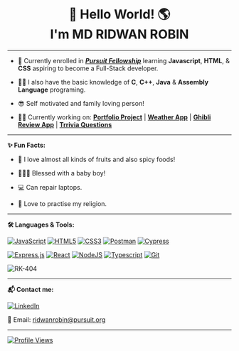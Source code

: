 <h1 align="center"> 👋 Hello World! 🌎 <br>
I'm MD RIDWAN ROBIN </h1>

---

- 🏫 Currently enrolled in [**_Pursuit Fellowship_**](https://www.pursuit.org/) learning **Javascript**, **HTML**, & **CSS** aspiring to become a Full-Stack developer.

- 👨‍💻 I also have the basic knowledge of **C**, **C++**, **Java** & **Assembly Language** programing.

- 😎 Self motivated and family loving person!

- 👨‍🔬 Currently working on: [**Portfolio Project**](https://rk-404.github.io/my-portfolio/) | [**Weather App**](https://rk-404.github.io/project-weather-app/) | [**Ghibli Review App**](https://rk-404.github.io/assessment-final-fewd/) | [**Trrivia Questions**](https://rk-404.github.io/lab-api-calls-with-fetch/)

---

**✨ Fun Facts:**
- 🥭 I love almost all kinds of fruits and also spicy foods!

- 👨‍👩‍👦 Blessed with a baby boy!

- 💻 Can repair laptops.

- 🕌 Love to practise my religion.

---

**🛠️ Languages & Tools:**

 [![JavaScript](https://img.shields.io/badge/javascript-%23323330.svg?style=for-the-badge&logo=javascript&logoColor=%23F7DF1E)](https://developer.mozilla.org/en-US/docs/Web/JavaScript) [![HTML5](https://img.shields.io/badge/html5-%23E34F26.svg?style=for-the-badge&logo=html5&logoColor=white)](https://developer.mozilla.org/en-US/docs/Web/HTML) [![CSS3](https://img.shields.io/badge/css3-%231572B6.svg?style=for-the-badge&logo=css3&logoColor=white)](https://developer.mozilla.org/en-US/docs/Web/CSS) [![Postman](https://img.shields.io/badge/Postman-FF6C37?style=for-the-badge&logo=postman&logoColor=white)](https://www.postman.com/) [![Cypress](https://img.shields.io/badge/cypress-%23324440.svg?style=for-the-badge&logo=cypress&logoColor=02f07e)](https://www.cypress.io/)

[![Express.js](https://img.shields.io/badge/express.js-%23404d59.svg?style=for-the-badge&logo=express&logoColor=%2361DAFB)](https://expressjs.com/) [![React](https://img.shields.io/badge/react-%2320232a.svg?style=for-the-badge&logo=react&logoColor=%2361DAFB)](https://react.dev/) [![NodeJS](https://img.shields.io/badge/node.js-6DA55F?style=for-the-badge&logo=node.js&logoColor=white)](https://nodejs.org/en) [![Typescript](https://img.shields.io/badge/typescript-blue.svg?style=for-the-badge&logo=typescript&logoColor=white)](https://www.typescriptlang.org/) [![Git](https://img.shields.io/badge/git-%23E34F26.svg?style=for-the-badge&logo=git&logoColor=white)](https://git-scm.com/)

![RK-404](https://github-readme-stats.vercel.app/api/top-langs/?username=RK-404&layout=compact&theme=dark&hide_border=true)

---

**📬 Contact me:**

 [![LinkedIn](https://img.shields.io/badge/linkedin-%230077B5.svg?style=for-the-badge&logo=linkedin&logoColor=white)](https://www.linkedin.com/in/mdridwanrobin/)

 📧 Email: ridwanrobin@pursuit.org

---

[![Profile Views](https://komarev.com/ghpvc/?username=RK-404&color=ba004a&style=for-the-badge)](https://github.com/RK-404/)

<!-- ![visitors](https://visitor-badge.glitch.me/badge?page_id=RK-404.RK-404) -->
